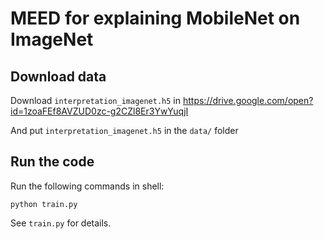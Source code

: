 # MEED for explaining MobileNet on ImageNet

## Download data
Download `interpretation_imagenet.h5` in https://drive.google.com/open?id=1zoaFEf8AVZUD0zc-g2CZl8Er3YwYuqjI

And put `interpretation_imagenet.h5` in the `data/` folder

## Run the code
Run the following commands in shell:

```shell
python train.py
```

See `train.py` for details. 
